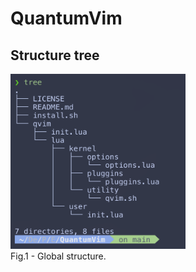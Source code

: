 # QuantumVim

## Structure tree

<div align="left">
  <img width="280" height="280" src="./tree.png">
  <br />
  <figcaption>Fig.1 - Global structure.</figcaption>
</div>
